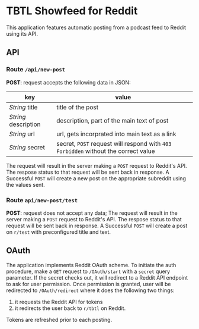 # TBTL Showfeed for Reddit

This application features automatic posting from a podcast feed to Reddit using its API.

## API

### Route `/api/new-post`

**POST**: request accepts the following data in JSON:

| key | value |
|-----|-------|
| *String* title | title of the post |
| *String* description | description, part of the main text of post |
| *String* url | url, gets incorprated into main text as a link |
| *String* secret | secret, `POST` request will respond with `403 Forbidden` without the correct value |

The request will result in the server making a `POST` request to Reddit's API. The respose status to that request will be sent back in response. A Successful `POST` will create a new post on the appropriate subreddit using the values sent.

### Route `api/new-post/test`

**POST**: request does not accept any data; The request will result in the server making a `POST` request to Reddit's API. The respose status to that request will be sent back in response. A Successful `POST` will create a post on `r/test` with preconfigured title and text.

## OAuth

The application implements Reddit OAuth scheme. To initiate the auth procedure, make a `GET` request to `/OAuth/start` with a `secret` query parameter. If the secret checks out, it will redirect to a Reddit API endpoint to ask for user permission. Once permission is granted, user will be redirected to `/OAuth/redirect` where it does the following two things:

1. it requests the Reddit API for tokens
2. it redirects the user back to `r/tbtl` on Reddit.

Tokens are refreshed prior to each posting.